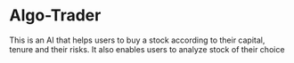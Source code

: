 # Algo-Trader
This is an AI that helps users to buy a stock according to their capital, tenure and their risks. It also enables users to analyze stock of their choice
